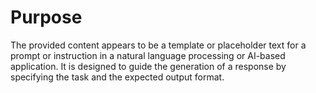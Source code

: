 # Purpose
The provided content appears to be a template or placeholder text for a prompt or instruction in a natural language processing or AI-based application. It is designed to guide the generation of a response by specifying the task and the expected output format.
